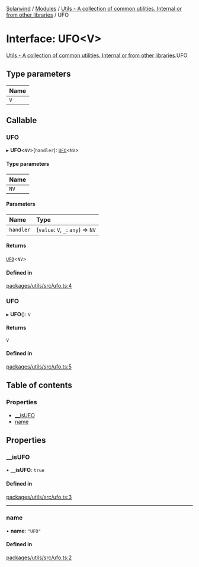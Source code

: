 [Solarwind](../README.md) / [Modules](../modules.md) / [Utils - A collection of common utilities. Internal or from other libraries](../modules/Utils___A_collection_of_common_utilities__Internal_or_from_other_libraries.md) / UFO

# Interface: UFO<V\>

[Utils - A collection of common utilities. Internal or from other libraries](../modules/Utils___A_collection_of_common_utilities__Internal_or_from_other_libraries.md).UFO

## Type parameters

| Name |
| :------ |
| `V` |

## Callable

### UFO

▸ **UFO**<`NV`\>(`handler`): [`UFO`](Utils___A_collection_of_common_utilities__Internal_or_from_other_libraries.UFO-1.md)<`NV`\>

#### Type parameters

| Name |
| :------ |
| `NV` |

#### Parameters

| Name | Type |
| :------ | :------ |
| `handler` | (`value`: `V`, `_`: `any`) => `NV` |

#### Returns

[`UFO`](Utils___A_collection_of_common_utilities__Internal_or_from_other_libraries.UFO-1.md)<`NV`\>

#### Defined in

[packages/utils/src/ufo.ts:4](https://github.com/antoniopresto/darch/blob/c5cd1c8/packages/utils/src/ufo.ts#L4)

### UFO

▸ **UFO**(): `V`

#### Returns

`V`

#### Defined in

[packages/utils/src/ufo.ts:5](https://github.com/antoniopresto/darch/blob/c5cd1c8/packages/utils/src/ufo.ts#L5)

## Table of contents

### Properties

- [\_\_isUFO](Utils___A_collection_of_common_utilities__Internal_or_from_other_libraries.UFO-1.md#__isufo)
- [name](Utils___A_collection_of_common_utilities__Internal_or_from_other_libraries.UFO-1.md#name)

## Properties

### \_\_isUFO

• **\_\_isUFO**: ``true``

#### Defined in

[packages/utils/src/ufo.ts:3](https://github.com/antoniopresto/darch/blob/c5cd1c8/packages/utils/src/ufo.ts#L3)

___

### name

• **name**: ``"UFO"``

#### Defined in

[packages/utils/src/ufo.ts:2](https://github.com/antoniopresto/darch/blob/c5cd1c8/packages/utils/src/ufo.ts#L2)
